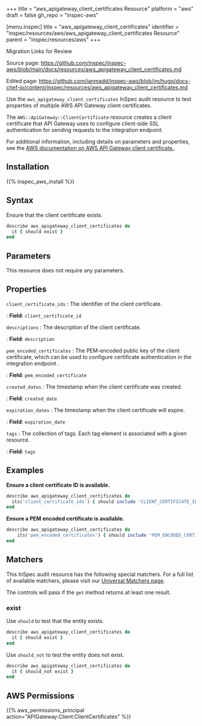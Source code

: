 +++
title = "aws_apigateway_client_certificates Resource"
platform = "aws"
draft = false
gh_repo = "inspec-aws"

[menu.inspec]
title = "aws_apigateway_client_certificates"
identifier = "inspec/resources/aws/aws_apigateway_client_certificates Resource"
parent = "inspec/resources/aws"
+++

<div class="admonition-note">
<p class="admonition-note-title">Migration Links for Review</p>
<div class="admonition-note-text">
<p>Source page: <a href="https://github.com/inspec/inspec-aws/blob/main/docs/resources/aws_apigateway_client_certificates.md">https://github.com/inspec/inspec-aws/blob/main/docs/resources/aws_apigateway_client_certificates.md</a></p>
<p>Edited page: <a href="https://github.com/ianmadd/inspec-aws/blob/im/hugo/docs-chef-io/content/inspec/resources/aws_apigateway_client_certificates.md">https://github.com/ianmadd/inspec-aws/blob/im/hugo/docs-chef-io/content/inspec/resources/aws_apigateway_client_certificates.md</a></p>
</div>
</div>


Use the `aws_apigateway_client_certificates` InSpec audit resource to test properties of multiple AWS API Gateway client certificates.

The `AWS::ApiGateway::ClientCertificate` resource creates a client certificate that API Gateway uses to configure client-side SSL authentication for sending requests to the integration endpoint.

For additional information, including details on parameters and properties, see the [AWS documentation on AWS API Gateway client certificate.](https://docs.aws.amazon.com/AWSCloudFormation/latest/UserGuide/aws-resource-apigateway-clientcertificate.html).

## Installation

{{% inspec_aws_install %}}

## Syntax

Ensure that the client certificate exists.

```ruby
describe aws_apigateway_client_certificates do
  it { should exist }
end
```

## Parameters

This resource does not require any parameters.

## Properties

`client_certificate_ids`
: The identifier of the client certificate.

: **Field**: `client_certificate_id`

`descriptions`
: The description of the client certificate.

: **Field**: `description`

`pem_encoded_certificates`
: The PEM-encoded public key of the client certificate, which can be used to configure certificate authentication in the integration endpoint .

: **Field**: `pem_encoded_certificate`

`created_dates`
: The timestamp when the client certificate was created.

: **Field**: `created_date`

`expiration_dates`
: The timestamp when the client certificate will expire.

: **Field**: `expiration_date`

`tags`
: The collection of tags. Each tag element is associated with a given resource.

: **Field**: `tags`

## Examples

**Ensure a client certificate ID is available.**

```ruby
describe aws_apigateway_client_certificates do
  its('client_certificate_ids') { should include 'CLIENT_CERTIFICATE_ID' }
end
```

**Ensure a PEM encoded certificate is available.**

```ruby
describe aws_apigateway_client_certificates do
    its('pem_encoded_certificates') { should include 'PEM_ENCODED_CERTIFICATE' }
end
```

## Matchers

This InSpec audit resource has the following special matchers. For a full list of available matchers, please visit our [Universal Matchers page](https://www.inspec.io/docs/reference/matchers/).

The controls will pass if the `get` method returns at least one result.

### exist

Use `should` to test that the entity exists.

```ruby
describe aws_apigateway_client_certificates do
  it { should exist }
end
```

Use `should_not` to test the entity does not exist.

```ruby
describe aws_apigateway_client_certificates do
  it { should_not exist }
end
```

## AWS Permissions

{{% aws_permissions_principal action="APIGateway:Client:ClientCertificates" %}}
